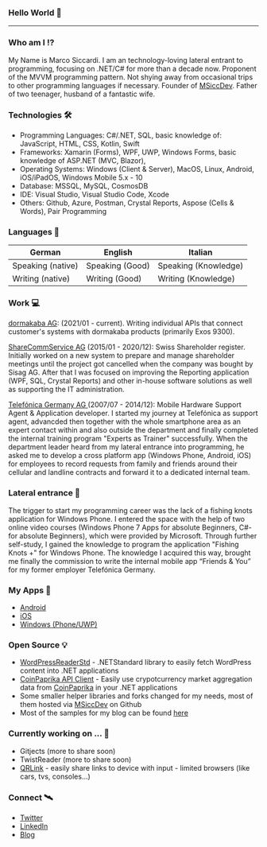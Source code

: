 ### Hello World 👋
----

### Who am I ⁉️

My Name is Marco Siccardi. I am an technology-loving lateral entrant to programming, focusing on .NET/C# for more than a decade now. Proponent of the MVVM programming pattern. Not shying away from occasional trips to other programming languages if necessary. Founder of [MSiccDev](https://github.com/msiccdev). Father of two teenager, husband of a fantastic wife.

### Technologies 🛠
  * Programming Languages: C#/.NET, SQL, basic knowledge of: JavaScript, HTML, CSS, Kotlin, Swift
  * Frameworks: Xamarin (Forms), WPF, UWP, Windows Forms, basic knowledge of ASP.NET (MVC, Blazor), 
  * Operating Systems: Windows (Client & Server), MacOS, Linux, Android, iOS/iPadOS, Windows Mobile 5.x - 10 
  * Database: MSSQL, MySQL, CosmosDB
  * IDE: Visual Studio, Visual Studio Code, Xcode
  * Others: Github, Azure, Postman, Crystal Reports, Aspose (Cells & Words), Pair Programming

### Languages  🚩
|German        | English         | Italian          |
|--------------|-----------------|------------------|
|Speaking (native)|Speaking (Good) |Speaking (Knowledge)|
|Writing (native)|Writing (Good)  |Writing (Knowledge)|

### Work  💻
[dormakaba AG](https://www.dormakaba.com/ch-en): (2021/01 - current). Writing individual APIs that connect customer's systems with dormakaba products (primarily Exos 9300).

[ShareCommService AG](https://sharecomm.ch) (2015/01 - 2020/12): Swiss Shareholder register. Initially worked on a new system to prepare and manage shareholder meetings until the project got cancelled when the company was bought by Sisag AG. After that I was focused on improving the Reporting application (WPF, SQL, Crystal Reports) and  other in-house software solutions as well as supporting the IT administration.

[Telefónica Germany AG ](https://telefonica.de) (2007/07 - 2014/12): Mobile Hardware Support Agent & Application developer. I started my journey at Telefónica as support agent, advancded then together with the whole smartphone area as an expert contact within and also outside the department and finally completed the internal training program "Experts as Trainer" successfully. When the department leader heard from my lateral entrance into programming, he asked me to develop a cross platform app (Windows Phone, Android, iOS) for employees to record requests from family and friends around their cellular and landline contracts and forward it to a dedicated internal team.

### Lateral entrance  📝
The trigger to start my programming career was the lack of a fishing knots application for Windows Phone. I entered the space with the help of two online video courses (Windows Phone 7 Apps for absolute Beginners, C#- for absolute Beginners), which were provided by Microsoft. Through further self-study, I gained the knowledge to program the application "Fishing Knots +" for Windows Phone. The knowledge I acquired this way, brought me finally the commission to write the internal mobile app “Friends & You” for my former employer Telefónica Germany.

### My Apps  📱
  * [Android](https://play.google.com/store/search?q=msiccdev&c=apps)
  * [iOS](https://apps.apple.com/us/developer/marco-siccardi/id1359113194)
  * [Windows (Phone/UWP)](https://www.microsoft.com/en-us/search/shop/Apps?q=MSiccDev)

### Open Source  💡
  * [WordPressReaderStd](https://github.com/MSiccDev/WordPressReaderStd) - .NETStandard library to easily fetch WordPress content into .NET applications
  * [CoinPaprika API Client](https://github.com/MSiccDev/CoinpaprikaAPI) - Easily use crypotcurrency market aggregation data from [CoinPaprika](https://coinpaprika.com) in your .NET applications 
  * Some smaller helper libraries and forks changed for my needs, most of them hosted via [MSiccDev](https://github.com/MSiccDev) on Github
  * Most of the samples for my blog can be found [here](https://github.com/MSicc?tab=repositories)

### Currently working on ... 🚀
  * Gitjects (more to share soon)
  * TwistReader (more to share soon)
  * [QRLink](https://qrlink.app) - easily share links to device with input - limited browsers (like cars, tvs, consoles...)

### Connect  🛰
  * [Twitter](https://twitter.com/msicc)
  * [LinkedIn](https://www.linkedin.com/in/msicc/)
  * [Blog](https://msicc.net)


